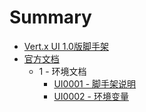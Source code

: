 # Summary

* [Vert.x UI 1.0版脚手架](README.md)
* [官方文档](document/README.md)
  * 1 - 环境文档
    * [UI0001 - 脚手架说明](document/ui0001-jiao-shou-jia-shuo-ming.md)
    * [UI0002 - 环境变量](document/ui0002-huan-jing-bian-liang.md)

